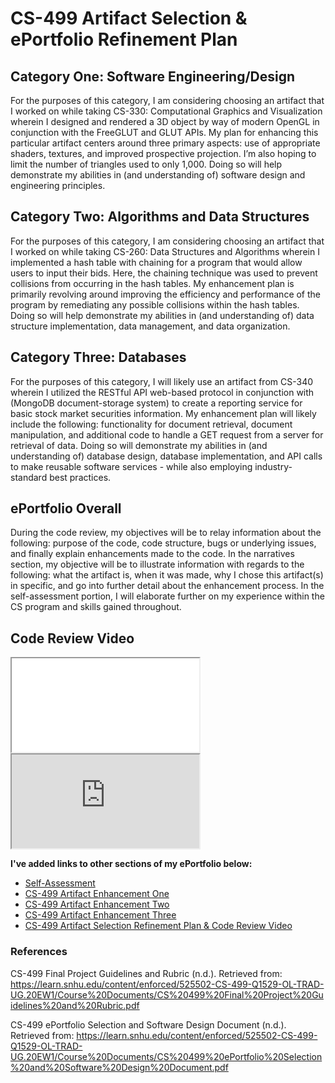 # CS-499 Artifact Selection & ePortfolio Refinement Plan

## Category One: Software Engineering/Design
For the purposes of this category, I am considering choosing an artifact that I worked on while taking CS-330: Computational Graphics and Visualization wherein I designed and rendered a 3D object by way of modern OpenGL in conjunction with the FreeGLUT and GLUT APIs. My plan for enhancing this particular artifact centers around three primary aspects: use of appropriate shaders, textures, and improved prospective projection. I’m also hoping to limit the number of triangles used to only 1,000. Doing so will help demonstrate my abilities in (and understanding of) software design and engineering principles.  

## Category Two: Algorithms and Data Structures
For the purposes of this category, I am considering choosing an artifact that I worked on while taking CS-260: Data Structures and Algorithms wherein I implemented a hash table with chaining for a program that would allow users to input their bids. Here, the chaining technique was used to prevent collisions from occurring in the hash tables. My enhancement plan is primarily revolving around improving the efficiency and performance of the program by remediating any possible collisions within the hash tables. Doing so will help demonstrate my abilities in (and understanding of) data structure implementation, data management, and data organization.

## Category Three: Databases
For the purposes of this category, I will likely use an artifact from CS-340 wherein I utilized the RESTful API web-based protocol in conjunction with (MongoDB document-storage system) to create a reporting service for basic stock market securities information. My enhancement plan will likely include the following: functionality for document retrieval, document manipulation, and additional code to handle a GET request from a server for retrieval of data. Doing so will demonstrate my abilities in (and understanding of) database design, database implementation, and API calls to make reusable software services - while also employing industry-standard best practices.

## ePortfolio Overall
During the code review, my objectives will be to relay information about the following: purpose of the code, code structure, bugs or underlying issues, and finally explain enhancements made to the code. In the narratives section, my objective will be to illustrate information with regards to the following: what the artifact is, when it was made, why I chose this artifact(s) in specific, and go into further detail about the enhancement process. In the self-assessment portion, I will elaborate further on my experience within the CS program and skills gained throughout.

## Code Review Video

<iframe src="url video in google drive/preview" ></iframe>
  
  <!--aloow full screen add tag -->
  
<iframe allowfullscreen="allowfullscreen" src="https://drive.google.com/file/d/1gOtZiQfr-bEdqo84wQOjkfTFcvqJ6XxO/view?usp=sharing" ></iframe>

**I've added links to other sections of my ePortfolio below:**<br>
* [Self-Assessment](https://lhsyh.github.io/SelfAssessment.html)<br>
* [CS-499 Artifact Enhancement One](https://lhsyh.github.io/CS-499ArtifactOne.html)<br>
* [CS-499 Artifact Enhancement Two](https://lhsyh.github.io/CS-499ArtifactTwo.html)<br>
* [CS-499 Artifact Enhancement Three](https://lhsyh.github.io/CS-499ArtifactThree.html)<br>
* [CS-499 Artifact Selection Refinement Plan & Code Review Video](https://lhsyh.github.io/CS-499CodeReviewVideo.html)

### References
CS-499 Final Project Guidelines and Rubric (n.d.). Retrieved from: https://learn.snhu.edu/content/enforced/525502-CS-499-Q1529-OL-TRAD-UG.20EW1/Course%20Documents/CS%20499%20Final%20Project%20Guidelines%20and%20Rubric.pdf

CS-499 ePortfolio Selection and Software Design Document (n.d.). Retrieved from: https://learn.snhu.edu/content/enforced/525502-CS-499-Q1529-OL-TRAD-UG.20EW1/Course%20Documents/CS%20499%20ePortfolio%20Selection%20and%20Software%20Design%20Document.pdf

